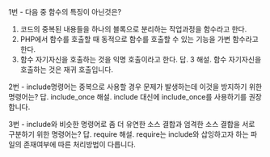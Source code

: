 1번 - 다음 중 함수의 특징이 아닌것은?
1) 코드의 중복된 내용들을 하나의 블록으로 분리하는 작업과정을 함수라고 한다.
2) PHP에서 함수를 호출할 때 동적으로 함수를 호출할 수 있는 기능을 가변 함수라고 한다.
3) 함수 자기자신을 호출하는 것을 익명 호출이라고 한다.
답. 3
해설. 함수 자기자신을 호출하는 것은 재귀 호출입니다.

2번 - include명령어는 중복으로 사용할 경우 문제가 발생하는데 이것을 방지하기 위한 명령어는?
답. include_once
해설. include 대신에 include_once를 사용하기를 권장합니다.

3번 - include와 비슷한 명령어로 좀 더 유연한 소스 결합과 엄격한 소스 결합을 서로 구분하기 위한 명령어는?
답. require
해설. require는 include와 삽잉하고자 하는 파일의 존재여부에 따른 처리방법이 다릅니다.
